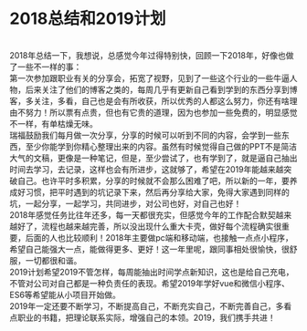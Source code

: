 # 2018总结和2019计划
<br/>
  2018年总结一下，我想说，总感觉今年过得特别快，回顾一下2018年，好像也做了一些不一样的事：<br/>
  第一次参加跟职业有关的分享会，拓宽了视野，见到了一些这个行业的一些牛逼人物，后来关注了他们的博客之类的，每周几乎有更新自己看到学到的东西分享到博客，多关注，多看，自己也是会有所收获，所以优秀的人都这么努力，你还有啥理由不努力！所以票有点贵，但也有它贵的道理，因为也参加一些免费的，明显感觉不一样，有单枯燥无味。
  <br/>
  瑞福鼓励我们每月做一次分享，分享的时候可以听到不同的内容，会学到一些东西，至少你能学到你精心整理出来的内容。虽然有时候觉得自己做的PPT不是简洁大气的文稿，更像是一种笔记，但是，至少尝试了，也有学到了，就是逼自己抽出时间去学习，去记录，这样也会有所进步，这就够了，希望在2019年能越来越突破自己。也许平时多积累，分享的时候就不会那么困难了吧，所以新的一年，要养成好习惯，把平时遇到的坑记录下来，然后再分享给大家，免得大家遇到同样的坑，一起分享，一起学习，共同进步，对公司也好，对自己也好！
  <br/>
  2018年感觉任务比往年还多，每一天都很充实，但感觉今年的工作配合默契越来越好了，流程也越来越完善，所以没出现什么重大卡壳，做好每个流程确实很重要，后面的人也比较顺利！2018年主要做pc端和移动端，也接触一点点小程序，希望自己能强大一点，能做得更多、更好！这一年里呢，跟同事相处很愉快，很舒服，一切都很和谐。
  <br/>
  2019计划希望2019不管怎样，每周能抽出时间学点新知识，这也是给自己充电，不管对公司对自己都是一种负责任的表现。希望2019年学好vue和微信小程序、ES6等希望能从小项目开始做。
  <br/>
  2019年一定还要不断学习，不断提高自己，不断充实自己，不断完善自己，多看点职业的书籍，把理论联系实际，增强自己的本领。2019，我们携手共进！


    
